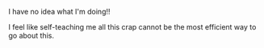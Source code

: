 I have no idea what I'm doing!!

I feel like self-teaching me all this crap cannot be the most efficient way to go about this.
